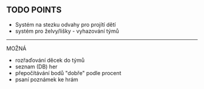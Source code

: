 ## TODO POINTS


- Systém na stezku odvahy pro projítí dětí 
- systém pro želvy/lišky - vyhazování týmů

---

MOŽNÁ
- rozřaďování děcek do týmů
- seznam (DB) her
- přepočítávání bodů "dobře" podle procent
- psaní poznámek ke hrám